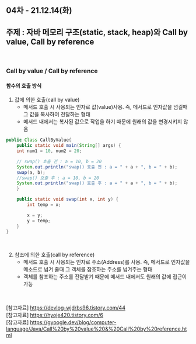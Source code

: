 ## 04차 - 21.12.14(화)
## 주제 : 자바 메모리 구조(static, stack, heap)와 Call by value, Call by reference

<br>

### Call by value / Call by reference
#### 함수의 호출 방식
1. 값에 의한 호출(call by value)
    - 메서드 호출 시 사용되는 인자로 값(value)사용. 즉, 메서드로 인자값을 넘길때 그 값을 복사하여 전달하는 형태
    - 메서드 내에서는 복사된 값으로 작업을 하기 때문에 원래의 값을 변경시키지 않음
```java
public Class CallByValue{    
    public static void main(String[] args) {
    int num1 = 10, num2 = 20;

    // swap() 호출 전 : a = 10, b = 20
    System.out.println("swap() 호출 전 : a = " + a + ", b = " + b);
    swap(a, b);
    //swap() 호출 후 : a = 10, b = 20
    System.out.println("swap() 호출 후 : a = " + a + ", b = " + b);
    }

    public static void swap(int x, int y) {
        int temp = x;

        x = y;
        y = temp;
    }
}
```

<br>

2. 참조에 의한 호출(call by reference)
    - 메서드 호출 시 사용되는 인자로 주소(Address)를 사용. 즉, 메서드로 인자값을 메소드로 넘겨 줄때 그 객체를 참조하는 주소를 넘겨주는 형태
    -  객체를 참조하는 주소를 전달받기 때문에 메서드 내에서도 원래의 값에 접근이 가능

<br>

[참고자료] https://devlog-wjdrbs96.tistory.com/44 <br>
[참고자료] https://hyoje420.tistory.com/6 <br>
[참고자료] https://gyoogle.dev/blog/computer-language/Java/Call%20by%20value%20&%20Call%20by%20reference.html <br>